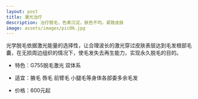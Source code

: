 ```yaml
---
layout: post
title: 激光治疗
description: 治疗脱毛，色素沉淀，肤色不均，紧致皮肤
image: assets/images/pic06.jpg
---
```


光学脱毛依据激光能量的选择性，让合理波长的激光穿过皮肤表层达到毛发根部毛囊，在无损周边组织的情况下，使毛发失去再生能力，实现永久脱毛的目的。

* 特色：G755脱毛激光    双体系

* 适宜：腋毛    唇毛    前臂毛    小腿毛等身体各部委多余毛发

* 价格：600元起

